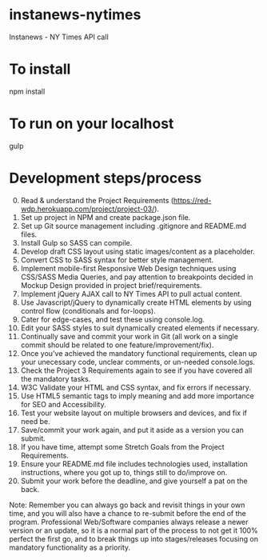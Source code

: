 # instanews-nytimes
Instanews - NY Times API call

# To install
npm install

# To run on your localhost
gulp

# Development steps/process
0. Read & understand the Project Requirements (https://red-wdp.herokuapp.com/project/project-03/).
1. Set up project in NPM and create package.json file.
2. Set up Git source management including .gitignore and README.md files.
3. Install Gulp so SASS can compile.
4. Develop draft CSS layout using static images/content as a placeholder.
5. Convert CSS to SASS syntax for better style management.
6. Implement mobile-first Responsive Web Design techniques using CSS/SASS Media Queries, and pay attention to breakpoints decided in Mockup Design provided in project brief/requirements.
7. Implement jQuery AJAX call to NY Times API to pull actual content.
8. Use Javascript/jQuery to dynamically create HTML elements by using control flow (conditionals and for-loops).
9. Cater for edge-cases, and test these using console.log.
10. Edit your SASS styles to suit dynamically created elements if necessary.
11. Continually save and commit your work in Git (all work on a single commit should be related to one feature/improvement/fix).
12. Once you've achieved the mandatory functional requirements, clean up your unecessary code, unclear comments, or un-needed console.logs.
13. Check the Project 3 Requirements again to see if you have covered all the mandatory tasks. 
14. W3C Validate your HTML and CSS syntax, and fix errors if necessary.
15. Use HTML5 semantic tags to imply meaning and add more importance for SEO and Accessibility.
16. Test your website layout on multiple browsers and devices, and fix if need be.
17. Save/commit your work again, and put it aside as a version you can submit.
18. If you have time, attempt some Stretch Goals from the Project Requirements.
19. Ensure your README.md file includes technologies used, installation instructions, where you got up to, things still to do/improve on.
20. Submit your work before the deadline, and give yourself a pat on the back.

Note: Remember you can always go back and revisit things in your own time, and you will also have a chance to re-submit before the end of the program.  Professional Web/Software companies always release a newer version or an update, so it is a normal part of the process to not get it 100% perfect the first go, and to break things up into stages/releases focusing on mandatory functionality as a priority.  
